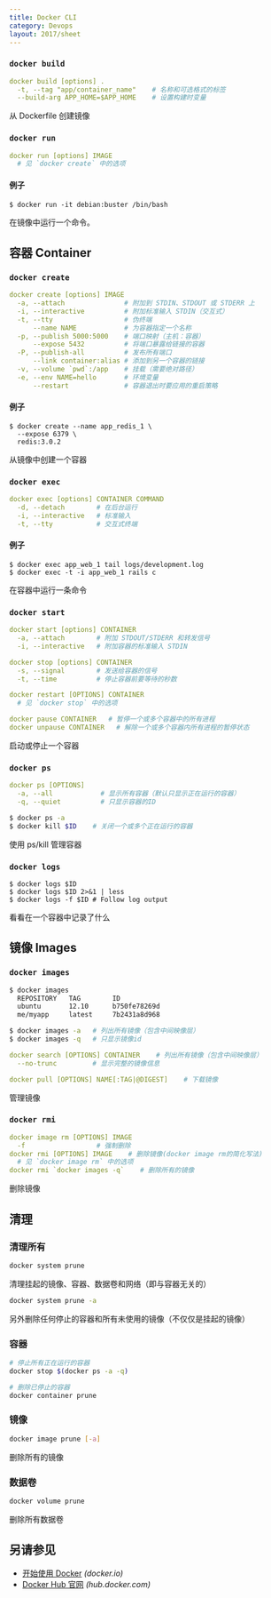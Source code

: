 ```yaml
---
title: Docker CLI
category: Devops
layout: 2017/sheet
---
```



### `docker build`

```yml
docker build [options] .
  -t, --tag "app/container_name"    # 名称和可选格式的标签
  --build-arg APP_HOME=$APP_HOME    # 设置构建时变量
```

从 Dockerfile 创建镜像


### `docker run`

```yml
docker run [options] IMAGE
  # 见 `docker create` 中的选项
```

#### 例子

```
$ docker run -it debian:buster /bin/bash
```
在镜像中运行一个命令。

容器 Container
-----------------

### `docker create`

```yml
docker create [options] IMAGE
  -a, --attach               # 附加到 STDIN、STDOUT 或 STDERR 上
  -i, --interactive          # 附加标准输入 STDIN（交互式）
  -t, --tty                  # 伪终端
      --name NAME            # 为容器指定一个名称
  -p, --publish 5000:5000    # 端口映射（主机：容器）
      --expose 5432          # 将端口暴露给链接的容器
  -P, --publish-all          # 发布所有端口
      --link container:alias # 添加到另一个容器的链接
  -v, --volume `pwd`:/app    # 挂载（需要绝对路径）
  -e, --env NAME=hello       # 环境变量
      --restart              # 容器退出时要应用的重启策略
```

#### 例子

```
$ docker create --name app_redis_1 \
  --expose 6379 \
  redis:3.0.2
```

从镜像中创建一个容器

### `docker exec`

```yml
docker exec [options] CONTAINER COMMAND
  -d, --detach        # 在后台运行
  -i, --interactive   # 标准输入
  -t, --tty           # 交互式终端
```

#### 例子

```
$ docker exec app_web_1 tail logs/development.log
$ docker exec -t -i app_web_1 rails c
```

在容器中运行一条命令


### `docker start`

```yml
docker start [options] CONTAINER
  -a, --attach        # 附加 STDOUT/STDERR 和转发信号
  -i, --interactive   # 附加容器的标准输入 STDIN

docker stop [options] CONTAINER
  -s, --signal        # 发送给容器的信号
  -t, --time          # 停止容器前要等待的秒数

docker restart [OPTIONS] CONTAINER
  # 见 `docker stop` 中的选项

docker pause CONTAINER   # 暂停一个或多个容器中的所有进程
docker unpause CONTAINER   # 解除一个或多个容器内所有进程的暂停状态
```

启动或停止一个容器


### `docker ps`

```yml
docker ps [OPTIONS]
  -a, --all            # 显示所有容器（默认只显示正在运行的容器）
  -q, --quiet          # 只显示容器的ID
```

```sh
$ docker ps -a
$ docker kill $ID    # 关闭一个或多个正在运行的容器
```

使用 ps/kill 管理容器


### `docker logs`

```
$ docker logs $ID
$ docker logs $ID 2>&1 | less
$ docker logs -f $ID # Follow log output
```

看看在一个容器中记录了什么


镜像 Images
------

### `docker images`

```sh
$ docker images
  REPOSITORY   TAG        ID
  ubuntu       12.10      b750fe78269d
  me/myapp     latest     7b2431a8d968
```

```sh
$ docker images -a   # 列出所有镜像（包含中间映像层）
$ docker images -q   # 只显示镜像id
```

```yml
docker search [OPTIONS] CONTAINER    # 列出所有镜像（包含中间映像层）
  --no-trunc         # 显示完整的镜像信息
```

```yml
docker pull [OPTIONS] NAME[:TAG|@DIGEST]    # 下载镜像
```

管理镜像

### `docker rmi`

```yml
docker image rm [OPTIONS] IMAGE
  -f                  # 强制删除    
docker rmi [OPTIONS] IMAGE    # 删除镜像(docker image rm的简化写法)
  # 见 `docker image rm` 中的选项
docker rmi `docker images -q`    # 删除所有的镜像
```

删除镜像

## 清理

### 清理所有

```sh
docker system prune
```

清理挂起的镜像、容器、数据卷和网络（即与容器无关的）

```sh
docker system prune -a
```

另外删除任何停止的容器和所有未使用的镜像（不仅仅是挂起的镜像）

### 容器

```sh
# 停止所有正在运行的容器
docker stop $(docker ps -a -q)

# 删除已停止的容器
docker container prune
```

### 镜像

```sh
docker image prune [-a]
```

删除所有的镜像

### 数据卷

```sh
docker volume prune
```

删除所有数据卷

另请参见
--------

 * [开始使用 Docker](https://www.docker.com/get-started/) _(docker.io)_
 * [Docker Hub 官网](https://hub.docker.com/) _(hub.docker.com)_
